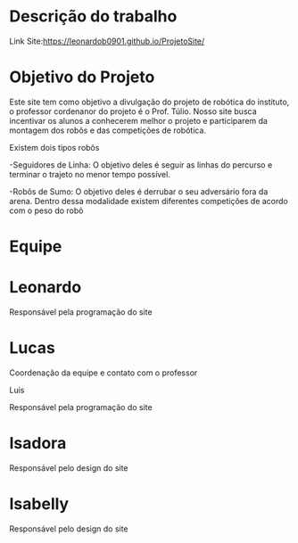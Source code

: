# Descrição do trabalho

Link Site:https://leonardob0901.github.io/ProjetoSite/

<h1>Objetivo do Projeto</h1>
<p>Este site tem como objetivo a divulgação do projeto de robótica do instituto, o professor cordenanor do projeto é o Prof. Túlio. Nosso site busca incentivar os alunos a conhecerem melhor o projeto e participarem da montagem dos robôs e das competições de robótica.</p>
<p>Existem dois tipos robôs</p>
<p>-Seguidores de Linha: O objetivo deles é seguir as linhas do percurso e terminar o trajeto no menor tempo possível.</p>
<p>-Robôs de Sumo: O objetivo deles é derrubar o seu adversário fora da arena. Dentro dessa modalidade existem diferentes competições de acordo com o peso do robô</p>

# Equipe

 <h1>Leonardo</h1>
 <p>Responsável pela programação do site</p>
 <h1>Lucas</h1>
 <p>Coordenação da equipe e contato com o professor</p
 <h1>Luis</h1>
 <p>Responsável pela programação do site</p>
 <h1>Isadora</h1>
 <p>Responsável pelo design do site</p>
 <h1>Isabelly</h1>
 <p>Responsável pelo design do site</p>

